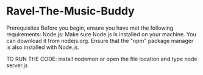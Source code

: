 # Ravel-The-Music-Buddy


Prerequisites Before you begin, ensure you have met the following requirements: Node.js: Make sure Node.js is installed on your machine. You can download it from nodejs.org. Ensure that the "npm" package manager is also installed with Node.js.

TO RUN THE CODE: install nodemon or open the file location and type node server.js
